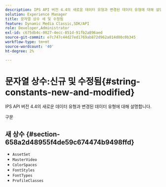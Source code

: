 ```yaml
---
description: IPS API 버전 4.4의 새로운 데이터 유형과 변경된 데이터 유형에 대해 설명합니다.
solution: Experience Manager
title: 문자열 상수 새 및 수정됨
feature: Dynamic Media Classic,SDK/API
role: Developer,Administrator
exl-id: c675db4c-0027-4ecc-851d-91fb2a896aed
source-git-commit: e7c747c44d27ed1769ab872d962a814d80c0b345
workflow-type: tm+mt
source-wordcount: '40'
ht-degree: 2%

---
```


# 문자열 상수:신규 및 수정됨{#string-constants-new-and-modified}

IPS API 버전 4.4의 새로운 데이터 유형과 변경된 데이터 유형에 대해 설명합니다.

구문

## 새 상수 {#section-658a2d48955f4de59c674474b9498ffd}

* `AssetSet`
* `MasterVideo`
* `ColorSpaces`
* `FontStyles`
* `FontTypes`
* `ProfileClasses`

<!--
Note: Can't tell from original docs if these are new or changes. Calling 'em new by default.
-->
